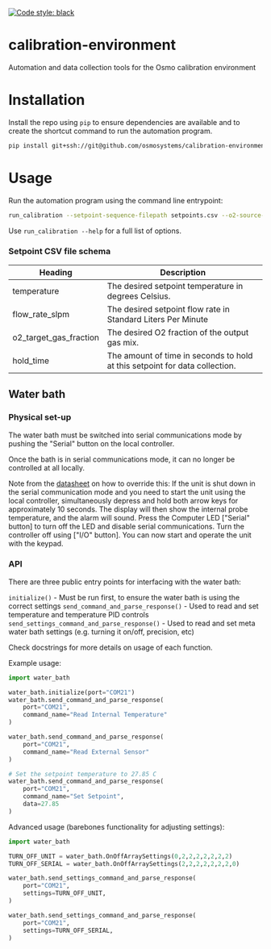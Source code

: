 [![Code style: black](https://img.shields.io/badge/code%20style-black-000000.svg)](https://github.com/python/black)

# calibration-environment

Automation and data collection tools for the Osmo calibration environment

# Installation
Install the repo using `pip` to ensure dependencies are available and to create
the shortcut command to run the automation program.

```sh
pip install git+ssh://git@github.com/osmosystems/calibration-environment.git@[CHANGESET]
```

# Usage

Run the automation program using the command line entrypoint:
```sh
run_calibration --setpoint-sequence-filepath setpoints.csv --o2-source-fraction 0.21 --collection-interval 300
```

Use `run_calibration --help` for a full list of options.

### Setpoint CSV file schema
| Heading                | Description                                                                 |
| ---------------------- | --------------------------------------------------------------------------- |
| temperature            | The desired setpoint temperature in degrees Celsius.                                           |
| flow_rate_slpm         | The desired setpoint flow rate in Standard Liters Per Minute                                             |
| o2_target_gas_fraction | The desired O2 fraction of the output gas mix.                                         |
| hold_time              | The amount of time in seconds to hold at this setpoint for data collection. |

## Water bath

### Physical set-up
The water bath must be switched into serial communications mode by pushing the "Serial" button on the local controller.

Once the bath is in serial communications mode, it can no longer be controlled at all locally.

Note from the [datasheet](https://drive.google.com/open?id=1Tg-e1C8Ht8BE7AYzKVSqjw9bhWWxqKlz) on how to override this:
If the unit is shut down in the serial communication mode and you need to start the unit using the local controller, simultaneously depress and hold both arrow keys for approximately 10 seconds. The display will then show the internal probe temperature, and the alarm will sound. Press the Computer LED ["Serial" button] to turn off the LED and disable serial communications. Turn the controller off using ["I/O" button]. You can now start and operate the unit with the keypad.

### API
There are three public entry points for interfacing with the water bath:

`initialize()` - Must be run first, to ensure the water bath is using the correct settings
`send_command_and_parse_response()` - Used to read and set temperature and temperature PID controls
`send_settings_command_and_parse_response()` - Used to read and set meta water bath settings (e.g. turning it on/off, precision, etc)

Check docstrings for more details on usage of each function.

Example usage:
```python
import water_bath

water_bath.initialize(port="COM21")
water_bath.send_command_and_parse_response(
    port="COM21",
    command_name="Read Internal Temperature"
)

water_bath.send_command_and_parse_response(
    port="COM21",
    command_name="Read External Sensor"
)

# Set the setpoint temperature to 27.85 C
water_bath.send_command_and_parse_response(
    port="COM21",
    command_name="Set Setpoint",
    data=27.85
)
```

Advanced usage (barebones functionality for adjusting settings):
```python
import water_bath

TURN_OFF_UNIT = water_bath.OnOffArraySettings(0,2,2,2,2,2,2,2)
TURN_OFF_SERIAL = water_bath.OnOffArraySettings(2,2,2,2,2,2,2,0)

water_bath.send_settings_command_and_parse_response(
    port="COM21",
    settings=TURN_OFF_UNIT,
)

water_bath.send_settings_command_and_parse_response(
    port="COM21",
    settings=TURN_OFF_SERIAL,
)
```

